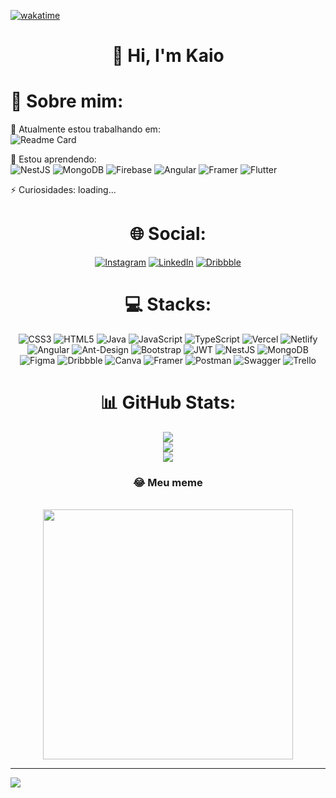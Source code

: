 [![wakatime](https://wakatime.com/badge/user/e9e24a64-fc62-44fa-b98b-fe67af8fcf4f.svg)](https://wakatime.com/@e9e24a64-fc62-44fa-b98b-fe67af8fcf4f)


<h1 align="center">🤙 Hi, I'm Kaio</h1> 

# 🤪 Sobre mim:<br>
🔭 Atualmente estou trabalhando em: <br>
![Readme Card](https://github-readme-stats.vercel.app/api/pin/?username=bj307&repo=ifmaker-system)

🌱 Estou aprendendo:<br>
![NestJS](https://img.shields.io/badge/nestjs-%23E0234E.svg?style=for-the-badge&logo=nestjs&logoColor=white) ![MongoDB](https://img.shields.io/badge/MongoDB-%234ea94b.svg?style=for-the-badge&logo=mongodb&logoColor=white) ![Firebase](https://img.shields.io/badge/firebase-%23039BE5.svg?style=for-the-badge&logo=firebase) ![Angular](https://img.shields.io/badge/angular-%23DD0031.svg?style=for-the-badge&logo=angular&logoColor=white) ![Framer](https://img.shields.io/badge/Framer-black?style=for-the-badge&logo=framer&logoColor=blue) ![Flutter](https://img.shields.io/badge/flutter-%2302569B.svg?style=for-the-badge&logo=flutter&logoColor=white)

⚡ Curiosidades: loading...

<h1 align="center">🌐 Social:</h1> 
<div align="center">
  
[![Instagram](https://img.shields.io/badge/Instagram-%23E4405F.svg?logo=Instagram&logoColor=white)](https://instagram.com/instagram.com/bj.kaio/) [![LinkedIn](https://img.shields.io/badge/LinkedIn-%230077B5.svg?logo=linkedin&logoColor=white)](https://linkedin.com/in/linkedin.com/in/kaio-resende/) [![Dribbble](https://img.shields.io/badge/Dribbble-%230077B5.svg?logo=dribbble&logoColor=white)](https://dribbble.com/BJ307)   
</div>



<h1 align="center">💻 Stacks:</h1> 
<div align="center">
  
![CSS3](https://img.shields.io/badge/css3-%231572B6.svg?style=for-the-badge&logo=css3&logoColor=white) ![HTML5](https://img.shields.io/badge/html5-%23E34F26.svg?style=for-the-badge&logo=html5&logoColor=white) ![Java](https://img.shields.io/badge/java-%23ED8B00.svg?style=for-the-badge&logo=java&logoColor=white) ![JavaScript](https://img.shields.io/badge/javascript-%23323330.svg?style=for-the-badge&logo=javascript&logoColor=%23F7DF1E) ![TypeScript](https://img.shields.io/badge/typescript-%23007ACC.svg?style=for-the-badge&logo=typescript&logoColor=white) ![Vercel](https://img.shields.io/badge/vercel-%23000000.svg?style=for-the-badge&logo=vercel&logoColor=white) ![Netlify](https://img.shields.io/badge/netlify-%23000000.svg?style=for-the-badge&logo=netlify&logoColor=#00C7B7) ![Angular](https://img.shields.io/badge/angular-%23DD0031.svg?style=for-the-badge&logo=angular&logoColor=white) ![Ant-Design](https://img.shields.io/badge/-AntDesign-%230170FE?style=for-the-badge&logo=ant-design&logoColor=white) ![Bootstrap](https://img.shields.io/badge/bootstrap-%23563D7C.svg?style=for-the-badge&logo=bootstrap&logoColor=white) ![JWT](https://img.shields.io/badge/JWT-black?style=for-the-badge&logo=JSON%20web%20tokens) ![NestJS](https://img.shields.io/badge/nestjs-%23E0234E.svg?style=for-the-badge&logo=nestjs&logoColor=white) ![MongoDB](https://img.shields.io/badge/MongoDB-%234ea94b.svg?style=for-the-badge&logo=mongodb&logoColor=white) 	![Figma](https://img.shields.io/badge/figma-%23F24E1E.svg?style=for-the-badge&logo=figma&logoColor=white) ![Dribbble](https://img.shields.io/badge/Dribbble-EA4C89?style=for-the-badge&logo=dribbble&logoColor=white) ![Canva](https://img.shields.io/badge/Canva-%2300C4CC.svg?style=for-the-badge&logo=Canva&logoColor=white) ![Framer](https://img.shields.io/badge/Framer-black?style=for-the-badge&logo=framer&logoColor=blue) ![Postman](https://img.shields.io/badge/Postman-FF6C37?style=for-the-badge&logo=postman&logoColor=white) ![Swagger](https://img.shields.io/badge/-Swagger-%23Clojure?style=for-the-badge&logo=swagger&logoColor=white) ![Trello](https://img.shields.io/badge/Trello-%23026AA7.svg?style=for-the-badge&logo=Trello&logoColor=white)
  
</div>

<h1 align="center">📊 GitHub Stats:</h1> 
<div align="center">
  
![](https://github-readme-stats.vercel.app/api?username=bj307&theme=radical&hide_border=false&include_all_commits=true&count_private=true) <br>
![](https://github-readme-streak-stats.herokuapp.com/?user=bj307&theme=radical&hide_border=false) <br>
![](https://github-readme-stats.vercel.app/api/top-langs/?username=bj307&theme=radical&hide_border=false&include_all_commits=true&count_private=true&layout=compact)
</div>

<div align="center">
<h3 align="center">😂 Meu meme</h3> <br>
  <img width="400ox" src="https://img.ifunny.co/images/1a67d286c5434ff2af4280b960d8099980437248d95e30e51940976c964dfd2e_1.jpg"/>
</div>

---
[![](https://visitcount.itsvg.in/api?id=bj307&icon=1&color=9)](https://visitcount.itsvg.in)
